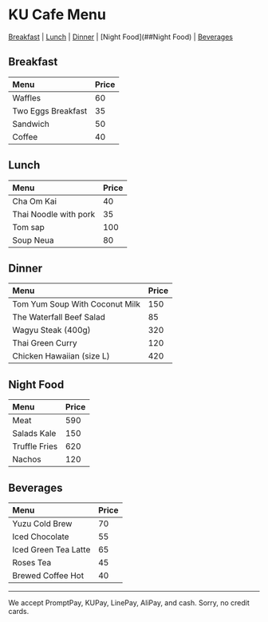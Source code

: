 # KU Cafe Menu

[Breakfast](##Breakfast) | [Lunch](##Lunch) | [Dinner](##Dinner) | [Night Food](##Night Food) | [Beverages](##Beverages)
   
## Breakfast
| Menu                     | Price    |
|:-------------------------|----------|
| Waffles                  | 60       |
| Two Eggs Breakfast       | 35       |
| Sandwich                 | 50       |
| Coffee                   | 40       |

## Lunch 
| Menu                     | Price    |
|:-------------------------|----------|
| Cha Om Kai               | 40       |
| Thai Noodle with pork    | 35       |
| Tom sap                  | 100      |
| Soup Neua                | 80       |
## Dinner

| Menu                           | Price    |
|:-------------------------------|----------|
| Tom Yum Soup With Coconut Milk |    150   |
| The Waterfall Beef Salad       |    85    |
| Wagyu Steak  (400g)            |    320   |
| Thai Green Curry               |    120   |
| Chicken Hawaiian (size L)      |    420   |


## Night Food

| Menu                     | Price    |
|:-------------------------|----------|
| Meat                     | 590      |
| Salads Kale              | 150      |
| Truffle Fries            | 620      |
| Nachos                   | 120      |

## Beverages

| Menu                     | Price    |
|:-------------------------|----------|
| Yuzu Cold Brew           | 70       |
| Iced Chocolate           | 55       |
| Iced Green Tea Latte     | 65       |
| Roses Tea                | 45       |
| Brewed Coffee Hot        | 40       |


---

We accept PromptPay, KUPay, LinePay, AliPay, and cash. Sorry, no credit cards.
